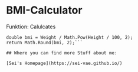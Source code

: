 # BMI-Calculator

Funktion:
Calulcates

````if (Weight <= 0 || Height <= 0) return 0;
double bmi = Weight / Math.Pow(Height / 100, 2);
return Math.Round(bmi, 2);```

## Where you can find more Stuff about me:

[Sei's Homepage](https://sei-vae.github.io/)
````
